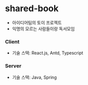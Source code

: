 # shared-book
* 아이디어팀의 토이 프로젝트
* 익명의 모르는 사람들이랑 독서모임

### Client
* 기술 스택: React.js, Antd, Typescript

### Server
* 기술 스택: Java, Spring
